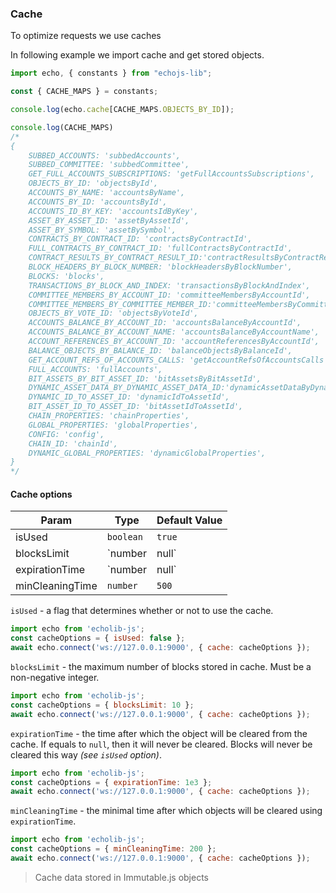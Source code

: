 ### Cache
To optimize requests we use caches

In following example we import cache and get stored objects.
```javascript
import echo, { constants } from "echojs-lib";

const { CACHE_MAPS } = constants;

console.log(echo.cache[CACHE_MAPS.OBJECTS_BY_ID]);

console.log(CACHE_MAPS)
/*
{
    SUBBED_ACCOUNTS: 'subbedAccounts',
    SUBBED_COMMITTEE: 'subbedCommittee',
    GET_FULL_ACCOUNTS_SUBSCRIPTIONS: 'getFullAccountsSubscriptions',
    OBJECTS_BY_ID: 'objectsById',
    ACCOUNTS_BY_NAME: 'accountsByName',
    ACCOUNTS_BY_ID: 'accountsById',
    ACCOUNTS_ID_BY_KEY: 'accountsIdByKey',
    ASSET_BY_ASSET_ID: 'assetByAssetId',
    ASSET_BY_SYMBOL: 'assetBySymbol',
    CONTRACTS_BY_CONTRACT_ID: 'contractsByContractId',
    FULL_CONTRACTS_BY_CONTRACT_ID: 'fullContractsByContractId',
    CONTRACT_RESULTS_BY_CONTRACT_RESULT_ID:'contractResultsByContractResultId',
    BLOCK_HEADERS_BY_BLOCK_NUMBER: 'blockHeadersByBlockNumber',
    BLOCKS: 'blocks',
    TRANSACTIONS_BY_BLOCK_AND_INDEX: 'transactionsByBlockAndIndex',
    COMMITTEE_MEMBERS_BY_ACCOUNT_ID: 'committeeMembersByAccountId',
    COMMITTEE_MEMBERS_BY_COMMITTEE_MEMBER_ID:'committeeMembersByCommitteeMemberId',
    OBJECTS_BY_VOTE_ID: 'objectsByVoteId',
    ACCOUNTS_BALANCE_BY_ACCOUNT_ID: 'accountsBalanceByAccountId',
    ACCOUNTS_BALANCE_BY_ACCOUNT_NAME: 'accountsBalanceByAccountName',
    ACCOUNT_REFERENCES_BY_ACCOUNT_ID: 'accountReferencesByAccountId',
    BALANCE_OBJECTS_BY_BALANCE_ID: 'balanceObjectsByBalanceId',
    GET_ACCOUNT_REFS_OF_ACCOUNTS_CALLS: 'getAccountRefsOfAccountsCalls',
    FULL_ACCOUNTS: 'fullAccounts',
    BIT_ASSETS_BY_BIT_ASSET_ID: 'bitAssetsByBitAssetId',
    DYNAMIC_ASSET_DATA_BY_DYNAMIC_ASSET_DATA_ID:'dynamicAssetDataByDynamicAssetDataId',
    DYNAMIC_ID_TO_ASSET_ID: 'dynamicIdToAssetId',
    BIT_ASSET_ID_TO_ASSET_ID: 'bitAssetIdToAssetId',
    CHAIN_PROPERTIES: 'chainProperties',
    GLOBAL_PROPERTIES: 'globalProperties',
    CONFIG: 'config',
    CHAIN_ID: 'chainId',
    DYNAMIC_GLOBAL_PROPERTIES: 'dynamicGlobalProperties',
}
*/
```

#### Cache options

| Param | Type | Default Value |
| --- | --- | --- |
| isUsed | `boolean` | `true` |
| blocksLimit | `number | null` | `20` |
| expirationTime | `number | null` |`null` |
| minCleaningTime | `number` | `500` |

`isUsed` - a flag that determines whether or not to use the cache.

```javascript
import echo from 'echolib-js';
const cacheOptions = { isUsed: false };
await echo.connect('ws://127.0.0.1:9000', { cache: cacheOptions });
```

`blocksLimit` - the maximum number of blocks stored in cache. Must be a non-negative integer.

```javascript
import echo from 'echolib-js';
const cacheOptions = { blocksLimit: 10 };
await echo.connect('ws://127.0.0.1:9000', { cache: cacheOptions });
```

`expirationTime` - the time after which the object will be cleared from the cache. If equals to `null`, then it will never be cleared. Blocks will never be cleared this way _(see `isUsed` option)_.

```javascript
import echo from 'echolib-js';
const cacheOptions = { expirationTime: 1e3 };
await echo.connect('ws://127.0.0.1:9000', { cache: cacheOptions });
```

`minCleaningTime` - the minimal time after which objects will be cleared using `expirationTime`.

```javascript
import echo from 'echolib-js';
const cacheOptions = { minCleaningTime: 200 };
await echo.connect('ws://127.0.0.1:9000', { cache: cacheOptions });
```

> Cache data stored in Immutable.js objects
